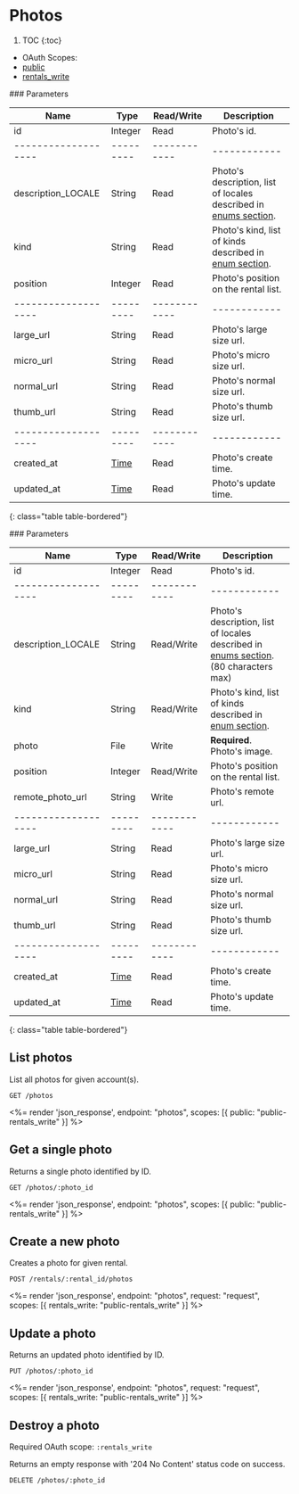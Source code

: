 # Photos

1. TOC
{:toc}

<ul class="nav nav-pills pull-right" role="tablist">
  <li class="disabled"><a>OAuth Scopes:</a></li>
  <li class="active"><a href="#public" role="tab" data-toggle="pill">public</a></li>
  <li><a href="#rentals_write" role="tab" data-toggle="pill">rentals_write</a></li>
</ul>

<div class="tab-content" markdown="1">
  <div class="tab-pane active" id="public" markdown="1">
### Parameters

Name               | Type    | Read/Write | Description
-------------------|---------|------------|------------
id                 | Integer | Read       | Photo's id.
-------------------|---------|------------|------------
description_LOCALE | String  | Read       | Photo's description, list of locales described in [enums section](/reference/enums#locales).
kind               | String  | Read       | Photo's kind, list of kinds described in [enum section](/reference/enums/#photo-kinds).
position           | Integer | Read       | Photo's position on the rental list.
-------------------|---------|------------|------------
large_url          | String  | Read       | Photo's large size url.
micro_url          | String  | Read       | Photo's micro size url.
normal_url         | String  | Read       | Photo's normal size url.
thumb_url          | String  | Read       | Photo's thumb size url.
-------------------|---------|------------|------------
created_at         | [Time](/reference/formats#date--time) | Read       | Photo's create time.
updated_at         | [Time](/reference/formats#date--time) | Read       | Photo's update time.
{: class="table table-bordered"}
  </div>
  <div class="tab-pane" id="rentals_write" markdown="1">
### Parameters

Name               | Type    | Read/Write | Description
-------------------|---------|------------|------------
id                 | Integer | Read       | Photo's id.
-------------------|---------|------------|------------
description_LOCALE | String  | Read/Write | Photo's description, list of locales described in [enums section](/reference/enums#locales). (80 characters max)
kind               | String  | Read/Write | Photo's kind, list of kinds described in [enum section](/reference/enums/#photo-kinds).
photo              | File    | Write      | **Required**. Photo's image.
position           | Integer | Read/Write | Photo's position on the rental list.
remote_photo_url   | String  | Write      | Photo's remote url.
-------------------|---------|------------|------------
large_url          | String  | Read       | Photo's large size url.
micro_url          | String  | Read       | Photo's micro size url.
normal_url         | String  | Read       | Photo's normal size url.
thumb_url          | String  | Read       | Photo's thumb size url.
-------------------|---------|------------|------------
created_at         | [Time](/reference/formats#date--time) | Read       | Photo's create time.
updated_at         | [Time](/reference/formats#date--time) | Read       | Photo's update time.
{: class="table table-bordered"}
  </div>
</div>

## List photos

List all photos for given account(s).

~~~
GET /photos
~~~

<%= render 'json_response', endpoint: "photos", scopes: [{ public: "public-rentals_write" }] %>

## Get a single photo

Returns a single photo identified by ID.

~~~
GET /photos/:photo_id
~~~

<%= render 'json_response', endpoint: "photos", scopes: [{ public: "public-rentals_write" }] %>

## Create a new photo

Creates a photo for given rental.

~~~~
POST /rentals/:rental_id/photos
~~~~

<%= render 'json_response', endpoint: "photos", request: "request",
  scopes: [{ rentals_write: "public-rentals_write" }] %>

## Update a photo

Returns an updated photo identified by ID.

~~~
PUT /photos/:photo_id
~~~

<%= render 'json_response', endpoint: "photos", request: "request",
  scopes: [{ rentals_write: "public-rentals_write" }] %>

## Destroy a photo

Required OAuth scope: `:rentals_write`

Returns an empty response with '204 No Content' status code on success.

~~~~~~
DELETE /photos/:photo_id
~~~~~~
